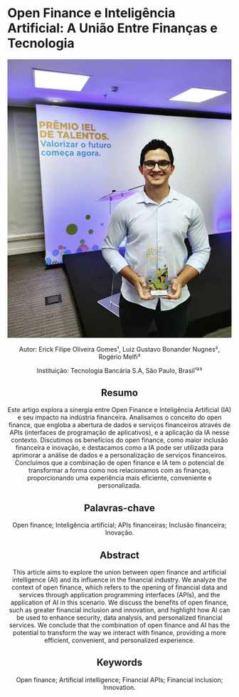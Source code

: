 # Open Finance e Inteligência Artificial: A União Entre Finanças e Tecnologia


<div align="center">

![Open_Finance_Article](https://github.com/erickfog/Open_Finance_Article/blob/main/Inova1lugar.jpg)


Autor: Erick Filipe Oliveira Gomes¹, Luiz Gustavo Bonander Nugnes², Rogério Melfi³

Instituição: Tecnologia Bancária S.A, São Paulo, Brasil¹²³

## Resumo

Este artigo explora a sinergia entre Open Finance e Inteligência Artificial (IA) e seu impacto na indústria financeira. Analisamos o conceito do open finance, que engloba a abertura de dados e serviços financeiros através de APIs (interfaces de programação de aplicativos), e a aplicação da IA nesse contexto. Discutimos os benefícios do open finance, como maior inclusão financeira e inovação, e destacamos como a IA pode ser utilizada para aprimorar a análise de dados e a personalização de serviços financeiros. Concluímos que a combinação de open finance e IA tem o potencial de transformar a forma como nos relacionamos com as finanças, proporcionando uma experiência mais eficiente, conveniente e personalizada.

## Palavras-chave

Open finance; Inteligência artificial; APIs financeiras; Inclusão financeira; Inovação.

## Abstract

This article aims to explore the union between open finance and artificial intelligence (AI) and its influence in the financial industry. We analyze the context of open finance, which refers to the opening of financial data and services through application programming interfaces (APIs), and the application of AI in this scenario. We discuss the benefits of open finance, such as greater financial inclusion and innovation, and highlight how AI can be used to enhance security, data analysis, and personalized financial services. We conclude that the combination of open finance and AI has the potential to transform the way we interact with finance, providing a more efficient, convenient, and personalized experience.

## Keywords

Open finance; Artificial intelligence; Financial APIs; Financial inclusion; Innovation.

